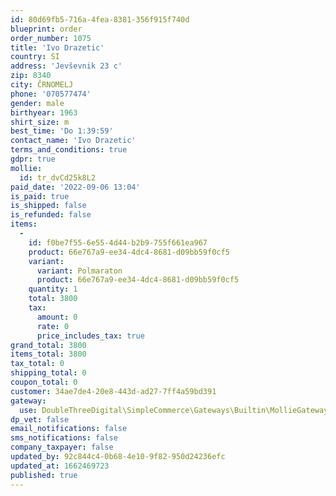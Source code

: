 ```yaml
---
id: 80d69fb5-716a-4fea-8381-356f915f740d
blueprint: order
order_number: 1075
title: 'Ivo Drazetic'
country: SI
address: 'Jevševnik 23 c'
zip: 8340
city: ČRNOMELJ
phone: '070577474'
gender: male
birthyear: 1963
shirt_size: m
best_time: 'Do 1:39:59'
contact_name: 'Ivo Drazetic'
terms_and_conditions: true
gdpr: true
mollie:
  id: tr_dvCd25k8L2
paid_date: '2022-09-06 13:04'
is_paid: true
is_shipped: false
is_refunded: false
items:
  -
    id: f0be7f55-6e55-4d44-b2b9-755f661ea967
    product: 66e767a9-ee34-4dc4-8681-d09bb59f0cf5
    variant:
      variant: Polmaraton
      product: 66e767a9-ee34-4dc4-8681-d09bb59f0cf5
    quantity: 1
    total: 3800
    tax:
      amount: 0
      rate: 0
      price_includes_tax: true
grand_total: 3800
items_total: 3800
tax_total: 0
shipping_total: 0
coupon_total: 0
customer: 34ae7de4-20e8-443d-ad27-7ff4a59bd391
gateway:
  use: DoubleThreeDigital\SimpleCommerce\Gateways\Builtin\MollieGateway
dp_vet: false
email_notifications: false
sms_notifications: false
company_taxpayer: false
updated_by: 92c844c4-0b68-4e10-9f82-950d24236efc
updated_at: 1662469723
published: true
---
```

